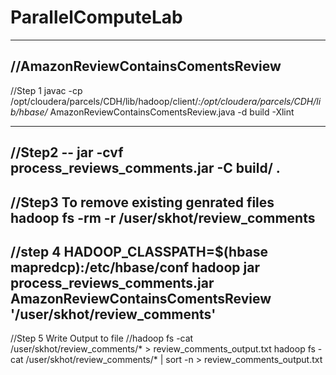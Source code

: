 # ParallelComputeLab
----------------------------------------------------------------
//AmazonReviewContainsComentsReview
----------------------------------------------------------------
//Step 1
javac -cp /opt/cloudera/parcels/CDH/lib/hadoop/client/*:/opt/cloudera/parcels/CDH/lib/hbase/* AmazonReviewContainsComentsReview.java -d build -Xlint

----------------------------------------------------------------
//Step2 --
jar -cvf process_reviews_comments.jar -C build/ .
----------------------------------------------------------------
//Step3 To remove existing genrated files
hadoop fs -rm -r /user/skhot/review_comments
----------------------------------------------------------------
//step 4
HADOOP_CLASSPATH=$(hbase mapredcp):/etc/hbase/conf hadoop jar process_reviews_comments.jar AmazonReviewContainsComentsReview '/user/skhot/review_comments'
----------------------------------------------------------------
//Step 5 Write Output to file
//hadoop fs -cat /user/skhot/review_comments/* > review_comments_output.txt
hadoop fs -cat /user/skhot/review_comments/* | sort -n > review_comments_output.txt
